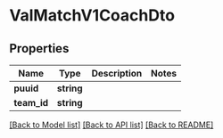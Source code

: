 # ValMatchV1CoachDto

## Properties
Name | Type | Description | Notes
------------ | ------------- | ------------- | -------------
**puuid** | **string** |  | 
**team_id** | **string** |  | 

[[Back to Model list]](../README.md#documentation-for-models) [[Back to API list]](../README.md#documentation-for-api-endpoints) [[Back to README]](../README.md)


